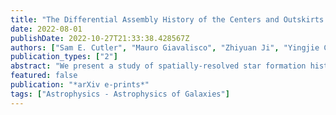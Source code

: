 ```yaml
---
title: "The Differential Assembly History of the Centers and Outskirts of Main Sequence Galaxies at $z∼2.3$"
date: 2022-08-01
publishDate: 2022-10-27T21:33:38.428567Z
authors: ["Sam E. Cutler", "Mauro Giavalisco", "Zhiyuan Ji", "Yingjie Cheng"]
publication_types: ["2"]
abstract: "We present a study of spatially-resolved star formation histories (SFHs) for 60 $z∼2.3$ main-sequence, star-forming galaxies selected from the MOSDEF spectroscopic survey in the GOODS-N field. Photometry is decomposed into a central and outer spatial component using observed $z_mathrmF850LP-H_mathrmF160W$ colors. The Prospector code is used to model spectral energy distributions for the centers, outskirts, and integrated galaxy using HST/ACS and WFC3, Spitzer/IRAC, and ground-based photometry, with additional constraints on metallicity and spectroscopic redshift from MOSDEF spectroscopy. For the low- resolution bands, spatially-resolved photometry is determined with an iterative approach. The reconstructed SFHs indicate that the majority of galaxies with $łog(M_⋆/M_ødot)<10.5$ are observed while their central regions undergo relatively recent ($<100$ Myr) bursts of star formation, while the outskirts have a smooth, quasi-steady SFH. The enhanced star formation activity of the central parts is broadly consistent with the idea that it is produced by highly dissipative gas compaction and accretion. The broad dispersion of central density and size observed in the sample suggests that for the selected galaxies this process has started but is still far from being completed. The implication would be that selecting star-forming galaxies at cosmic noon frequently includes systems in an ``evolved'' evolutionary phase where the centers have recently started a burst of star formation activity that will likely initiate inside-out quenching in the next several hundred million years."
featured: false
publication: "*arXiv e-prints*"
tags: ["Astrophysics - Astrophysics of Galaxies"]
---
```

